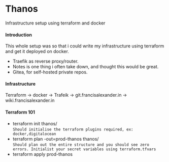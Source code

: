 # Thanos

Infrastructure setup using terraform and docker

#### Introduction

This whole setup was so that i could write my infrastructure using terraform and get it deployed on docker.

- Traefik as reverse proxy/router.
- Notes is one thing i often take down, and thought this would be great.
- Gitea, for self-hosted private repos.

#### Infrastructure

Terraform -> docker -> Trafeik -> git.francisalexander.in
		               -> wiki.francisalexander.in


#### Terraform 101

- terraform init thanos/  
`Should initialise the terraform plugins required, ex: docker,digitalocean`
- terraform plan -out=prod-thanos thanos/  
`Should plan out the entire structure and you should see zero errors. Initialist your secret variables using terraform.tfvars`
- terraform apply prod-thanos
